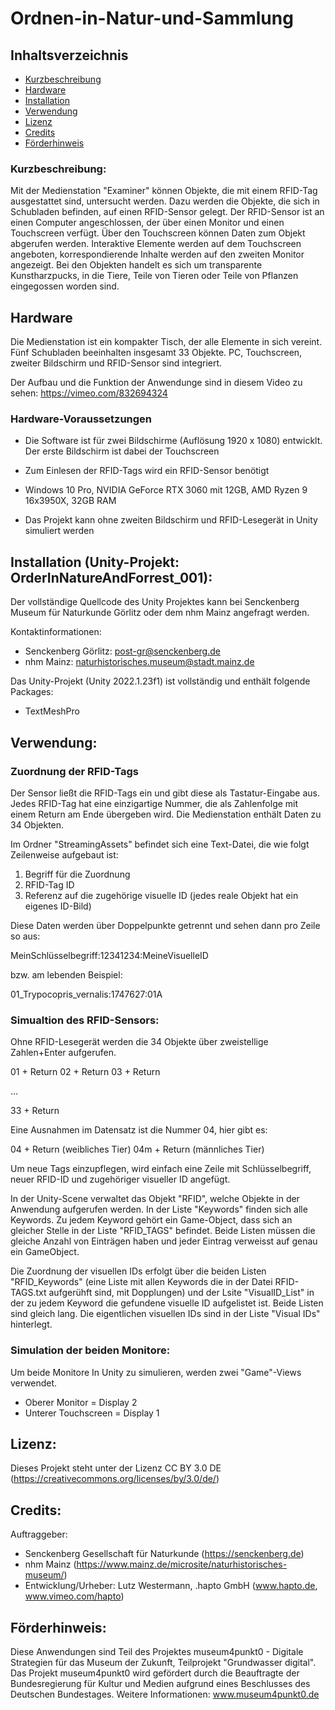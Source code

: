 # Ordnen-in-Natur-und-Sammlung

## Inhaltsverzeichnis
* [Kurzbeschreibung](#Kurzbeschreibung)
* [Hardware](#Hardware)
* [Installation](#Installation)
* [Verwendung](#Verwendung)
* [Lizenz](#Lizenz)
* [Credits](#Credits)
* [Förderhinweis](#Förderhinweis)

### Kurzbeschreibung:

Mit der Medienstation "Examiner" können Objekte, die mit einem RFID-Tag ausgestattet sind, untersucht werden. Dazu werden die Objekte, die sich in Schubladen befinden, auf einen RFID-Sensor gelegt. Der RFID-Sensor ist an einen Computer angeschlossen, der über einen Monitor und einen Touchscreen verfügt. Über den Touchscreen können Daten zum Objekt abgerufen werden. Interaktive Elemente werden auf dem Touchscreen angeboten, korrespondierende Inhalte werden auf den zweiten Monitor angezeigt. Bei den Objekten handelt es sich um transparente Kunstharzpucks, in die Tiere, Teile von Tieren oder Teile von Pflanzen eingegossen worden sind.

## Hardware

Die Medienstation ist ein kompakter Tisch, der alle Elemente in sich vereint. Fünf Schubladen beeinhalten insgesamt 33 Objekte. PC, Touchscreen, zweiter Bildschirm und RFID-Sensor sind integriert.

Der Aufbau und die Funktion der Anwendunge sind in diesem Video zu sehen:
https://vimeo.com/832694324

### Hardware-Voraussetzungen

- Die Software ist für zwei Bildschirme (Auflösung 1920 x 1080) entwicklt. Der erste Bildschirm ist dabei der Touchscreen

- Zum Einlesen der RFID-Tags wird ein RFID-Sensor benötigt

- Windows 10 Pro, NVIDIA GeForce RTX 3060 mit 12GB, AMD Ryzen 9 16x3950X, 32GB RAM

- Das Projekt kann ohne zweiten Bildschirm und RFID-Lesegerät in Unity simuliert werden

## Installation (Unity-Projekt: OrderInNatureAndForrest_001):

Der vollständige Quellcode des Unity Projektes kann bei Senckenberg Museum für Naturkunde Görlitz oder dem nhm Mainz angefragt werden.

Kontaktinformationen:
- Senckenberg Görlitz: post-gr@senckenberg.de
- nhm Mainz: naturhistorisches.museum@stadt.mainz.de

Das Unity-Projekt (Unity 2022.1.23f1) ist vollständig und enthält folgende Packages:

- TextMeshPro


## Verwendung:

### Zuordnung der RFID-Tags

Der Sensor ließt die RFID-Tags ein und gibt diese als Tastatur-Eingabe aus. Jedes RFID-Tag hat eine einzigartige Nummer, die als Zahlenfolge mit einem Return am Ende übergeben wird. Die Medienstation enthält Daten zu 34 Objekten.

Im Ordner "StreamingAssets" befindet sich eine Text-Datei, die wie folgt Zeilenweise aufgebaut ist:

1. Begriff für die Zuordnung
2. RFID-Tag ID
3. Referenz auf die zugehörige visuelle ID (jedes reale Objekt hat ein eigenes ID-Bild)

Diese Daten werden über Doppelpunkte getrennt und sehen dann pro Zeile so aus:

MeinSchlüsselbegriff:12341234:MeineVisuelleID

bzw. am lebenden Beispiel:

01_Trypocopris_vernalis:1747627:01A

### Simualtion des RFID-Sensors:

Ohne RFID-Lesegerät werden die 34 Objekte über zweistellige Zahlen+Enter aufgerufen.

01 + Return
02 + Return
03 + Return

...

33 + Return

Eine Ausnahmen im Datensatz ist die Nummer 04, hier gibt es:

04 + Return (weibliches Tier)
04m + Return (männliches Tier)

Um neue Tags einzupflegen, wird einfach eine Zeile mit Schlüsselbegriff, neuer RFID-ID und zugehöriger visueller ID angefügt.

In der Unity-Scene verwaltet das Objekt "RFID", welche Objekte in der Anwendung aufgerufen werden. In der Liste "Keywords" finden sich alle Keywords. Zu jedem Keyword gehört ein Game-Object, dass sich an gleicher Stelle in der Liste "RFID_TAGS" befindet. Beide Listen müssen die gleiche Anzahl von Einträgen haben und jeder Eintrag verweisst auf genau ein GameObject.

Die Zuordnung der visuellen IDs erfolgt über die beiden Listen "RFID_Keywords" (eine Liste mit allen Keywords die in der Datei RFID-TAGS.txt aufgerühft sind, mit Dopplungen) und der Lsite "VisualID_List" in der zu jedem Keyword die gefundene visuelle ID aufgelistet ist. Beide Listen sind gleich lang. Die eigentlichen visuellen IDs sind in der Liste "Visual IDs" hinterlegt.

### Simulation der beiden Monitore:

Um beide Monitore In Unity zu simulieren, werden zwei "Game"-Views verwendet.

- Oberer Monitor = Display 2
- Unterer Touchscreen = Display 1


## Lizenz:

Dieses Projekt steht unter der Lizenz CC BY 3.0 DE (https://creativecommons.org/licenses/by/3.0/de/)

## Credits:

Auftraggeber:
- Senckenberg Gesellschaft für Naturkunde (https://senckenberg.de)
- nhm Mainz (https://www.mainz.de/microsite/naturhistorisches-museum/)
- Entwicklung/Urheber: Lutz Westermann, .hapto GmbH (www.hapto.de, www.vimeo.com/hapto)

## Förderhinweis:

Diese Anwendungen sind Teil des Projektes museum4punkt0 - Digitale Strategien für das Museum der Zukunft, Teilprojekt "Grundwasser digital". Das Projekt museum4punkt0 wird gefördert durch die Beauftragte der Bundesregierung für Kultur und Medien aufgrund eines Beschlusses des Deutschen Bundestages.
Weitere Informationen: www.museum4punkt0.de
